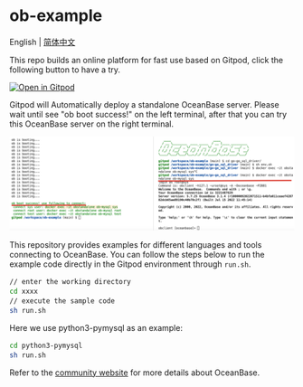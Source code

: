 # ob-example

English | [简体中文](README-CN.md)

This repo builds an online platform for fast use based on Gitpod, click the following button to have a try.

[![Open in Gitpod](https://gitpod.io/button/open-in-gitpod.svg)](https://gitpod.io/#https://github.com/oceanbase/ob-example)

Gitpod will Automatically deploy a standalone OceanBase server. Please wait until see "ob boot success!" on the left terminal, after that you can try this OceanBase server on the right terminal.

![示意图](./tools/scripts/gitpod1.png)

This repository provides examples for different languages and tools connecting to OceanBase. You can follow the steps below to run the example code directly in the Gitpod environment through `run.sh`.

```bash
// enter the working directory
cd xxxx
// execute the sample code
sh run.sh
```

Here we use python3-pymysql as an example:

```bash
cd python3-pymysql
sh run.sh
```

Refer to the [community website](https://open.oceanbase.com) for more details about OceanBase.
